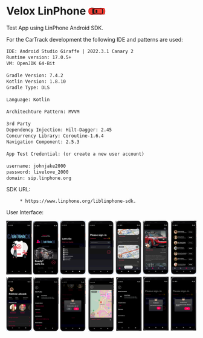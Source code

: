 # Velox LinPhone   ![alt text](https://github.com/johnjake/car-trackers/blob/master/ic_car_top.png)

Test App using LinPhone Android SDK. 

For the CarTrack development the following IDE and patterns are used: 


    IDE: Android Studio Giraffe | 2022.3.1 Canary 2 
    Runtime version: 17.0.5+
    VM: OpenJDK 64-Bit

    Gradle Version: 7.4.2
    Kotlin Version: 1.8.10
    Gradle Type: DLS

    Language: Kotlin

    Architechture Pattern: MVVM
    
    3rd Party
    Dependency Injection: Hilt-Dagger: 2.45
    Concurrency Library: Coroutine-1.6.4
    Navigation Component: 2.5.3
    
    App Test Credential: (or create a new user account)
   
    username: johnjake2000
    password: livelove_2000
    domain: sip.linphone.org
    
    

   SDK URL: 
         
         * https://www.linphone.org/liblinphone-sdk. 
   
   User Interface:
   
  ![alt text](https://github.com/johnjake/car-trackers/blob/screen-shot/car_track_screen.png)



